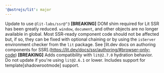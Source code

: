 ```yaml
---
'@astrojs/lit': major
---
```


Update to use `@lit-labs/ssr@^3`
**[BREAKING]** DOM shim required for Lit SSR has been greatly reduced. `window`, `document`, and other objects are no longer available in global. Most SSR-ready component code should not be affected but, if so, they can be fixed with optional chaining or by using the `isServer` environment checker from the `lit` package. See [lit.dev docs on authoring components for SSR].(https://lit.dev/docs/ssr/authoring/#browser-only-code)
**[BREAKING]** Adds compatibility with `lit@2.7.0` hydration behavior. Do not update if you're using `lit@2.6.1` or lower.
Includes support for template[shadowrootmode] support.
